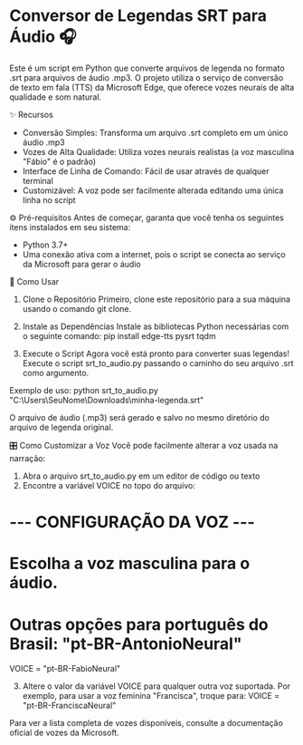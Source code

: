 # Conversor de Legendas SRT para Áudio 🎧

Este é um script em Python que converte arquivos de legenda no formato .srt para arquivos de áudio .mp3. O projeto utiliza o serviço de conversão de texto em fala (TTS) da Microsoft Edge, que oferece vozes neurais de alta qualidade e som natural.

✨ Recursos
- Conversão Simples: Transforma um arquivo .srt completo em um único áudio .mp3
- Vozes de Alta Qualidade: Utiliza vozes neurais realistas (a voz masculina "Fábio" é o padrão)
- Interface de Linha de Comando: Fácil de usar através de qualquer terminal
- Customizável: A voz pode ser facilmente alterada editando uma única linha no script

⚙️ Pré-requisitos
Antes de começar, garanta que você tenha os seguintes itens instalados em seu sistema:
- Python 3.7+
- Uma conexão ativa com a internet, pois o script se conecta ao serviço da Microsoft para gerar o áudio

🚀 Como Usar

1. Clone o Repositório
Primeiro, clone este repositório para a sua máquina usando o comando git clone.

2. Instale as Dependências
Instale as bibliotecas Python necessárias com o seguinte comando:
pip install edge-tts pysrt tqdm

3. Execute o Script
Agora você está pronto para converter suas legendas! Execute o script srt_to_audio.py passando o caminho do seu arquivo .srt como argumento.

Exemplo de uso:
python srt_to_audio.py "C:\Users\SeuNome\Downloads\minha-legenda.srt"

O arquivo de áudio (.mp3) será gerado e salvo no mesmo diretório do arquivo de legenda original.

🎛️ Como Customizar a Voz
Você pode facilmente alterar a voz usada na narração:

1. Abra o arquivo srt_to_audio.py em um editor de código ou texto
2. Encontre a variável VOICE no topo do arquivo:

# --- CONFIGURAÇÃO DA VOZ ---
# Escolha a voz masculina para o áudio.
# Outras opções para português do Brasil: "pt-BR-AntonioNeural"
VOICE = "pt-BR-FabioNeural"

3. Altere o valor da variável VOICE para qualquer outra voz suportada. Por exemplo, para usar a voz feminina "Francisca", troque para:
VOICE = "pt-BR-FranciscaNeural"

Para ver a lista completa de vozes disponíveis, consulte a documentação oficial de vozes da Microsoft.
